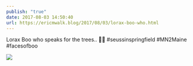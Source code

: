 ```yaml
---
publish: "true"
date: 2017-08-03 14:50:40
url: https://ericmwalk.blog/2017/08/03/lorax-boo-who.html
---
```


Lorax Boo who speaks for the trees.. 🌳👻 #seussinspringfield #MN2Maine #facesofboo

![](https://ericmwalk.blog/uploads/2022/bf0e2c628d.jpg)